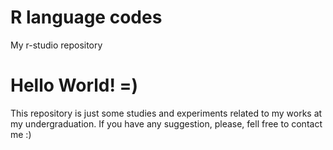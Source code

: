 # R language codes
My r-studio repository
# Hello World! =)

This repository is just some studies and experiments related to my works at my undergraduation. If you have any suggestion, please, fell free to contact me :)
